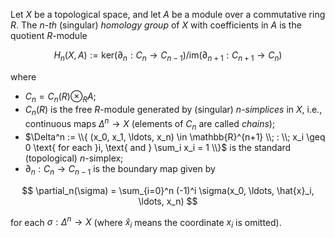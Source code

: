 Let $X$ be a topological space, and let $A$ be a module over a commutative ring $R$. The $n$-*th* (singular) *homology group* of $X$ with coefficients in $A$ is the quotient $R$-module

$$
H_n(X, A) := \mathrm{ker}(\partial_n: C_{n} \to C_{n-1}) / \mathrm{im}(\partial_{n+1}: C_{n+1} \to C_{n})
$$

where 

- $C_n = C_n(R) \otimes_{R} A$;
- $C_n(R)$ is the free $R$-module generated by (singular) $n$-*simplices* in $X$, i.e., continuous maps $\Delta^n \to X$ (elements of $C_n$ are called *chains*);
- $\Delta^n := \\{ (x_0, x_1, \ldots, x_n) \in \mathbb{R}^{n+1} \\; : \\; x_i \geq 0 \text{ for each }i, \text{ and } \sum_i x_i = 1 \\}$ is the standard (topological) $n$-simplex;
- $\partial_n: C_n \to C_{n-1}$ is the boundary map given by

$$
\partial_n(\sigma) = \sum_{i=0}^n (-1)^i \sigma(x_0, \ldots, \hat{x}_i, \ldots, x_n)
$$

for each $\sigma: \Delta^n \to X$ (where $\hat{x}_i$ means the coordinate $x_i$ is omitted).

